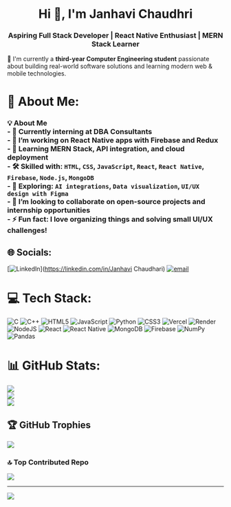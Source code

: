 <h1 align="center">Hi 👋, I'm Janhavi Chaudhri</h1>
<h3 align="center">Aspiring Full Stack Developer | React Native Enthusiast | MERN Stack Learner</h3>

🚀 I'm currently a **third-year Computer Engineering student** passionate about building real-world software solutions and learning modern web & mobile technologies.

# 💫 About Me:
### 💡 About Me<br>- 💼 Currently interning at **DBA Consultants**<br>- 🔭 I’m working on **React Native apps** with Firebase and Redux  <br>- 🌱 Learning **MERN Stack**, **API integration**, and **cloud deployment**<br>- 🛠️ Skilled with: `HTML`, `CSS`, `JavaScript`, `React`, `React Native`, `Firebase`, `Node.js`, `MongoDB`<br>- 🧠 Exploring: `AI integrations`, `Data visualization`, `UI/UX design with Figma`<br>- 🤝 I’m looking to collaborate on **open-source projects** and **internship opportunities**<br>- ⚡ Fun fact: I love organizing things and solving small UI/UX challenges!<br>


## 🌐 Socials:
[![LinkedIn](https://img.shields.io/badge/LinkedIn-%230077B5.svg?logo=linkedin&logoColor=white)](https://linkedin.com/in/Janhavi Chaudhari) [![email](https://img.shields.io/badge/Email-D14836?logo=gmail&logoColor=white)](mailto:cjanhavi24@gmail.com) 

# 💻 Tech Stack:
![C](https://img.shields.io/badge/c-%2300599C.svg?style=for-the-badge&logo=c&logoColor=white) ![C++](https://img.shields.io/badge/c++-%2300599C.svg?style=for-the-badge&logo=c%2B%2B&logoColor=white) ![HTML5](https://img.shields.io/badge/html5-%23E34F26.svg?style=for-the-badge&logo=html5&logoColor=white) ![JavaScript](https://img.shields.io/badge/javascript-%23323330.svg?style=for-the-badge&logo=javascript&logoColor=%23F7DF1E) ![Python](https://img.shields.io/badge/python-3670A0?style=for-the-badge&logo=python&logoColor=ffdd54) ![CSS3](https://img.shields.io/badge/css3-%231572B6.svg?style=for-the-badge&logo=css3&logoColor=white) ![Vercel](https://img.shields.io/badge/vercel-%23000000.svg?style=for-the-badge&logo=vercel&logoColor=white) ![Render](https://img.shields.io/badge/Render-%46E3B7.svg?style=for-the-badge&logo=render&logoColor=white) ![NodeJS](https://img.shields.io/badge/node.js-6DA55F?style=for-the-badge&logo=node.js&logoColor=white) ![React](https://img.shields.io/badge/react-%2320232a.svg?style=for-the-badge&logo=react&logoColor=%2361DAFB) ![React Native](https://img.shields.io/badge/react_native-%2320232a.svg?style=for-the-badge&logo=react&logoColor=%2361DAFB) ![MongoDB](https://img.shields.io/badge/MongoDB-%234ea94b.svg?style=for-the-badge&logo=mongodb&logoColor=white) ![Firebase](https://img.shields.io/badge/firebase-a08021?style=for-the-badge&logo=firebase&logoColor=ffcd34) ![NumPy](https://img.shields.io/badge/numpy-%23013243.svg?style=for-the-badge&logo=numpy&logoColor=white) ![Pandas](https://img.shields.io/badge/pandas-%23150458.svg?style=for-the-badge&logo=pandas&logoColor=white)
# 📊 GitHub Stats:
![](https://github-readme-stats.vercel.app/api?username=janhavi-241&theme=dark&hide_border=false&include_all_commits=true&count_private=true)<br/>
![](https://nirzak-streak-stats.vercel.app/?user=janhavi-241&theme=dark&hide_border=false)<br/>
![](https://github-readme-stats.vercel.app/api/top-langs/?username=janhavi-241&theme=dark&hide_border=false&include_all_commits=true&count_private=true&layout=compact)

## 🏆 GitHub Trophies
![](https://github-profile-trophy.vercel.app/?username=janhavi-241&theme=radical&no-frame=false&no-bg=true&margin-w=4)

### 🔝 Top Contributed Repo
![](https://github-contributor-stats.vercel.app/api?username=janhavi-241&limit=5&theme=dark&combine_all_yearly_contributions=true)

---
[![](https://visitcount.itsvg.in/api?id=janhavi-241&icon=0&color=0)](https://visitcount.itsvg.in)

<!-- Proudly created with GPRM ( https://gprm.itsvg.in ) -->
